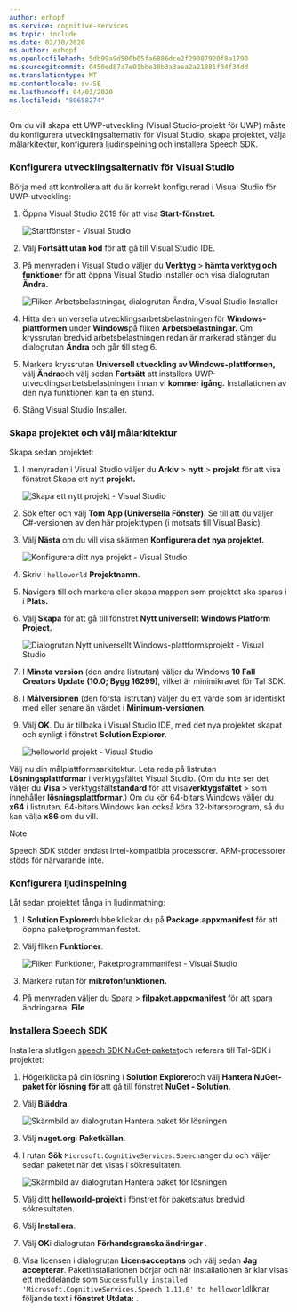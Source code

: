 ```yaml
---
author: erhopf
ms.service: cognitive-services
ms.topic: include
ms.date: 02/10/2020
ms.author: erhopf
ms.openlocfilehash: 5db99a9d500b05fa6886dce2f29087920f8a1790
ms.sourcegitcommit: 0450ed87a7e01bbe38b3a3aea2a21881f34f34dd
ms.translationtype: MT
ms.contentlocale: sv-SE
ms.lasthandoff: 04/03/2020
ms.locfileid: "80658274"
---
```

Om du vill skapa ett UWP-utveckling (Visual Studio-projekt för UWP) måste du konfigurera utvecklingsalternativ för Visual Studio, skapa projektet, välja målarkitektur, konfigurera ljudinspelning och installera Speech SDK.

### <a name="set-up-visual-studio-development-options"></a>Konfigurera utvecklingsalternativ för Visual Studio

Börja med att kontrollera att du är korrekt konfigurerad i Visual Studio för UWP-utveckling:

1. Öppna Visual Studio 2019 för att visa **Start-fönstret.**

   ![Startfönster - Visual Studio](../articles/cognitive-services/Speech-Service/media/sdk/vs-enable-uwp-start-window.png)

1. Välj **Fortsätt utan kod** för att gå till Visual Studio IDE.

1. På menyraden i Visual Studio väljer du **Verktyg** > **hämta verktyg och funktioner** för att öppna Visual Studio Installer och visa dialogrutan **Ändra.**

   ![Fliken Arbetsbelastningar, dialogrutan Ändra, Visual Studio Installer](../articles/cognitive-services/Speech-Service/media/sdk/vs-enable-uwp-workload.png)

1. Hitta den universella utvecklingsarbetsbelastningen för **Windows-plattformen** under **Windows**på fliken **Arbetsbelastningar.** Om kryssrutan bredvid arbetsbelastningen redan är markerad stänger du dialogrutan **Ändra** och går till steg 6.

1. Markera kryssrutan **Universell utveckling av Windows-plattformen,** välj **Ändra**och välj sedan **Fortsätt** att installera UWP-utvecklingsarbetsbelastningen innan vi **kommer igång.** Installationen av den nya funktionen kan ta en stund.

1. Stäng Visual Studio Installer.

### <a name="create-the-project-and-select-the-target-architecture"></a>Skapa projektet och välj målarkitektur

Skapa sedan projektet:

1. I menyraden i Visual Studio väljer du **Arkiv** > **nytt** > **projekt** för att visa fönstret Skapa ett nytt **projekt.**

   ![Skapa ett nytt projekt - Visual Studio](../articles/cognitive-services/Speech-Service/media/sdk/vs-enable-uwp-create-new-project.png)

1. Sök efter och välj **Tom App (Universella Fönster)**. Se till att du väljer C#-versionen av den här projekttypen (i motsats till Visual Basic).

1. Välj **Nästa** om du vill visa skärmen **Konfigurera det nya projektet.**

   ![Konfigurera ditt nya projekt - Visual Studio](../articles/cognitive-services/Speech-Service/media/sdk/vs-enable-uwp-configure-your-new-project.png)

1. Skriv i `helloworld` **Projektnamn**.

1. Navigera till och markera eller skapa mappen som projektet ska sparas i i **Plats.**

1. Välj **Skapa** för att gå till fönstret **Nytt universellt Windows Platform Project.**

   ![Dialogrutan Nytt universellt Windows-plattformsprojekt - Visual Studio](../articles/cognitive-services/Speech-Service/media/sdk/qs-csharp-uwp-02-new-uwp-project.png)

1. I **Minsta version** (den andra listrutan) väljer du Windows **10 Fall Creators Update (10.0; Bygg 16299)**, vilket är minimikravet för Tal SDK.

1. I **Målversionen** (den första listrutan) väljer du ett värde som är identiskt med eller senare än värdet i **Minimum-versionen**.

1. Välj **OK**. Du är tillbaka i Visual Studio IDE, med det nya projektet skapat och synligt i fönstret **Solution Explorer.**

   ![helloworld projekt - Visual Studio](../articles/cognitive-services/Speech-Service/media/sdk/vs-enable-uwp-helloworld.png)

Välj nu din målplattformsarkitektur. Leta reda på listrutan **Lösningsplattformar** i verktygsfältet Visual Studio. (Om du inte ser det väljer du **Visa** > verktygsfält**standard** för att visa**verktygsfältet** > som innehåller **lösningsplattformar**.) Om du kör 64-bitars Windows väljer du **x64** i listrutan. 64-bitars Windows kan också köra 32-bitarsprogram, så du kan välja **x86** om du vill.

> [!NOTE]
> Speech SDK stöder endast Intel-kompatibla processorer. ARM-processorer stöds för närvarande inte.

### <a name="set-up-audio-capture"></a>Konfigurera ljudinspelning

Låt sedan projektet fånga in ljudinmatning:

1. I **Solution Explorer**dubbelklickar du på **Package.appxmanifest** för att öppna paketprogrammanifestet.

1. Välj fliken **Funktioner**.

   ![Fliken Funktioner, Paketprogrammanifest - Visual Studio](../articles/cognitive-services/Speech-Service/media/sdk/qs-csharp-uwp-07-capabilities.png)

1. Markera rutan för **mikrofonfunktionen.**

1. På menyraden väljer du Spara > **filpaket.appxmanifest** för att spara ändringarna. **File**

### <a name="install-the-speech-sdk"></a>Installera Speech SDK

Installera slutligen [speech SDK NuGet-paketet](https://aka.ms/csspeech/nuget)och referera till Tal-SDK i projektet:

1. Högerklicka på din lösning i **Solution Explorer**och välj **Hantera NuGet-paket för lösning för** att gå till fönstret **NuGet - Solution.**

1. Välj **Bläddra**.

   ![Skärmbild av dialogrutan Hantera paket för lösningen](../articles/cognitive-services/Speech-Service/media/sdk/vs-enable-uwp-nuget-solution-browse.png)

1. Välj **nuget.org**i **Paketkällan**.

1. I rutan **Sök** `Microsoft.CognitiveServices.Speech`anger du och väljer sedan paketet när det visas i sökresultaten.

   ![Skärmbild av dialogrutan Hantera paket för lösningen](../articles/cognitive-services/Speech-Service/media/sdk/qs-csharp-uwp-05-nuget-install-1.0.0.png)

1. Välj ditt **helloworld-projekt** i fönstret för paketstatus bredvid sökresultaten.

1. Välj **Installera**.

1. Välj **OK**i dialogrutan **Förhandsgranska ändringar** .

1. Visa licensen i dialogrutan **Licensacceptans** och välj sedan **Jag accepterar**. Paketinstallationen börjar och när installationen är klar visas ett meddelande som `Successfully installed 'Microsoft.CognitiveServices.Speech 1.11.0' to helloworld`liknar följande text i **fönstret Utdata:** .
